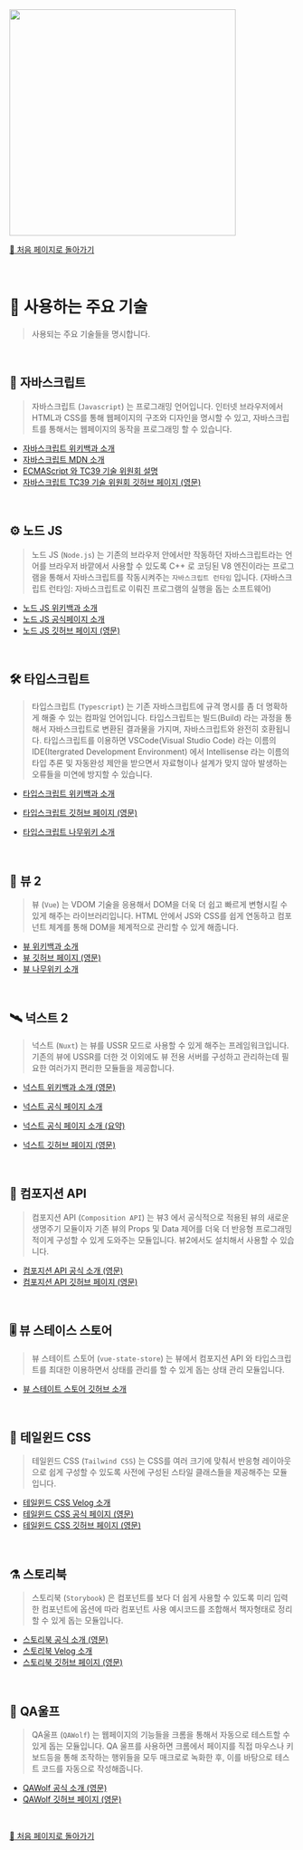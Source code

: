 <img src="https://i.imgur.com/R2wksCG.png" width="400"/>

<br/>

[🧲 처음 페이지로 돌아가기](https://github.com/AhaOfficial/nuxt-template)

<br/>

# 📔 사용하는 주요 기술

> 사용되는 주요 기술들을 명시합니다.

<br/>

## 🔩 자바스크립트

> 자바스크립트 (`Javascript`) 는 프로그래밍 언어입니다. 인터넷 브라우저에서 HTML과 CSS를 통해 웹페이지의 구조와 디자인을 명시할 수 있고, 자바스크립트를 통해서는 웹페이지의 동작을 프로그래밍 할 수 있습니다.

- [자바스크립트 위키백과 소개](https://ko.wikipedia.org/wiki/%EC%9E%90%EB%B0%94%EC%8A%A4%ED%81%AC%EB%A6%BD%ED%8A%B8)
- [자바스크립트 MDN 소개](https://developer.mozilla.org/ko/docs/Web/JavaScript)
- [ECMAScript 와 TC39 기술 위원회 설명](https://ahnheejong.name/articles/ecmascript-tc39/)
- [자바스크립트 TC39 기술 위원회 깃허브 페이지 (영문)](https://github.com/tc39/proposals)

<br/>

## ⚙️ 노드 JS

> 노드 JS (`Node.js`) 는 기존의 브라우저 안에서만 작동하던 자바스크립트라는 언어를 브라우저 바깥에서 사용할 수 있도록 C++ 로 코딩된 V8 엔진이라는 프로그램을 통해서 자바스크립트를 작동시켜주는 `자바스크립트 런타임` 입니다. (자바스크립트 런타임: 자바스크립트로 이뤄진 프로그램의 실행을 돕는 소프트웨어)

- [노드 JS 위키백과 소개](https://ko.wikipedia.org/wiki/Node.js)
- [노드 JS 공식페이지 소개](https://nodejs.org/ko/about/)
- [노드 JS 깃허브 페이지 (영문)](https://github.com/nodejs/node)

<br/>

## 🛠 타입스크립트

> 타입스크립트 (`Typescript`) 는 기존 자바스크립트에 규격 명시를 좀 더 명확하게 해줄 수 있는 컴파일 언어입니다. 타입스크립트는 빌드(Build) 라는 과정을 통해서 자바스크립트로 변환된 결과물을 가지며, 자바스크립트와 완전히 호환됩니다. 타입스크립트를 이용하면 VSCode(Visual Studio Code) 라는 이름의 IDE(Itergrated Development Environment) 에서  Intellisense 라는 이름의 타입 추론 및 자동완성 제안을 받으면서 자료형이나 설계가 맞지 않아 발생하는 오류들을 미연에 방지할 수 있습니다.

- [타입스크립트 위키백과 소개](https://ko.wikipedia.org/wiki/%ED%83%80%EC%9E%85%EC%8A%A4%ED%81%AC%EB%A6%BD%ED%8A%B8)
- [타입스크립트 깃허브 페이지 (영문)](https://github.com/microsoft/TypeScript)

- [타입스크립트 나무위키 소개](https://namu.wiki/w/TypeScript)

<br/>

## 🚀 뷰 2

> 뷰 (`Vue`) 는 VDOM 기술을 응용해서 DOM을 더욱 더 쉽고 빠르게 변형시킬 수 있게 해주는 라이브러리입니다. HTML 안에서  JS와 CSS를 쉽게 연동하고 컴포넌트 체계를 통해 DOM을 체계적으로 관리할 수 있게 해줍니다.

- [뷰 위키백과 소개](https://ko.wikipedia.org/wiki/Vue.js)
- [뷰 깃허브 페이지 (영문)](https://github.com/vuejs/vue)
- [뷰 나무위키 소개](https://namu.wiki/w/Vue.js)

<br/>

## 🛰 넉스트 2

> 넉스트 (`Nuxt`) 는 뷰를 USSR 모드로 사용할 수 있게 해주는 프레임워크입니다. 기존의 뷰에 USSR를 더한 것 이외에도 뷰 전용 서버를 구성하고 관리하는데 필요한 여러가지 편리한 모듈들을 제공합니다.

- [넉스트 위키백과 소개 (영문)](https://en.wikipedia.org/wiki/Nuxt.js)

- [넉스트 공식 페이지 소개](https://ko.nuxtjs.org/guide/)
- [넉스트 공식 페이지 소개 (요약)](https://ko.nuxtjs.org/)
- [넉스트 깃허브 페이지 (영문)](https://github.com/nuxt/nuxt.js)

<br/>

## 📡 컴포지션 API

> 컴포지션 API (`Composition API`) 는 뷰3 에서 공식적으로 적용된 뷰의 새로운 생명주기 모듈이자 기존 뷰의 Props 및 Data 제어를 더욱 더 반응형 프로그래밍적이게 구성할 수 있게 도와주는 모듈입니다. 뷰2에서도 설치해서 사용할 수 있습니다.

- [컴포지션 API 공식 소개 (영문)](https://composition-api.vuejs.org/#summary)
- [컴포지션 API 깃허브 페이지 (영문)](https://github.com/vuejs/composition-api)

<br/>

## 🎚 뷰 스테이스 스토어

> 뷰 스테이트 스토어 (`vue-state-store`) 는 뷰에서 컴포지션 API 와 타입스크립트를 최대한 이용하면서 상태를 관리를 할 수 있게 돕는 상태 관리 모듈입니다.

- [뷰 스테이트 스토어 깃허브 소개](https://github.com/AhaOfficial/vue-state-store/blob/master/docs/README.KR.md)

<br/>

## 🔮 테일윈드 CSS

> 테일윈드 CSS (`Tailwind CSS`) 는 CSS를 여러 크기에 맞춰서 반응형 레이아웃으로 쉽게 구성할 수 있도록 사전에 구성된 스타일 클래스들을 제공해주는 모듈입니다.

- [테일윈드 CSS Velog 소개](https://velog.io/@jinsu2504/tailwind-1)
- [테일윈드 CSS 공식 페이지 (영문)](https://tailwindcss.com/)
- [테일윈드 CSS 깃허브 페이지 (영문)](https://github.com/tailwindlabs/tailwindcss)

<br/>

## ⚗️ 스토리북

> 스토리북 (`Storybook`) 은 컴포넌트를 보다 더 쉽게 사용할 수 있도록 미리 입력한 컴포넌트에 옵션에 따라 컴포넌트 사용 예시코드를 조합해서 책자형태로 정리할 수 있게 돕는 모듈입니다.

- [스토리북 공식 소개 (영문)](https://storybook.js.org/)
- [스토리북 Velog 소개](https://velog.io/@velopert/create-your-own-design-system-with-storybook)
- [스토리북 깃허브 페이지 (영문)](https://github.com/storybookjs/storybook)

<br/>

## 🔬 QA울프

> QA울프 (`QAWolf`) 는 웹페이지의 기능들을 크롬을 통해서 자동으로 테스트할 수 있게 돕는 모듈입니다. QA 울프를 사용하면 크롬에서 페이지를 직접 마우스나 키보드등을 통해 조작하는 행위들을 모두 매크로로 녹화한 후, 이를 바탕으로 테스트 코드를 자동으로 작성해줍니다.

- [QAWolf 공식 소개 (영문)](https://www.qawolf.com/)
- [QAWolf 깃허브 페이지 (영문)](https://github.com/qawolf/qawolf)

<br/>

[🧲 처음 페이지로 돌아가기](https://github.com/AhaOfficial/nuxt-template)

